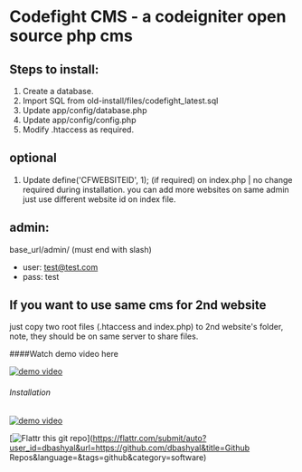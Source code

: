 Codefight CMS - a codeigniter open source php cms
==================================================

Steps to install:
-----------------
1. Create a database.
2. Import SQL from old-install/files/codefight_latest.sql
3. Update app/config/database.php
4. Update app/config/config.php
5. Modify .htaccess as required.

optional
--------
1. Update define('CFWEBSITEID', 1); (if required) on index.php | no change required during installation.
you can add more websites on same admin just use different website id on index file.

admin:
------
base_url/admin/ (must end with slash)

- user: test@test.com 
- pass: test

If you want to use same cms for 2nd website
-------------------------------------------
just copy two root files (.htaccess and index.php) to 2nd website's folder, note, they should be on same server to share files.

####Watch demo video here

[![demo video](https://img.youtube.com/vi/Z0cBtJvFov4/0.jpg)](https://www.youtube.com/watch?v=Z0cBtJvFov4)

###### Installation

[![demo video](https://img.youtube.com/vi/aH9FCiULI5w/0.jpg)](https://www.youtube.com/watch?v=aH9FCiULI5w)


[![Flattr this git repo](http://api.flattr.com/button/flattr-badge-large.png)](https://flattr.com/submit/auto?user_id=dbashyal&url=https://github.com/dbashyal&title=Github Repos&language=&tags=github&category=software)
